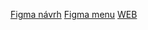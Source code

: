 [Figma návrh](https://www.figma.com/file/rZqKDSoCvnHVssUPhkaIyy/16.01.2023?node-id=0%3A1&t=HISNfzkvQ4gZtATG-1)
[Figma menu](https://www.figma.com/file/jzbparXOlcrj0MfydbeJxL/Prototype?node-id=0%3A1&t=VViYjTZUvNoL9XZR-1)
[WEB](https://pslib-cz.github.io/2022l3web-pppp-VladislavLevitskii/)